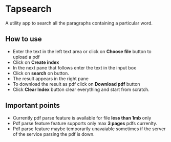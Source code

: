 # Tapsearch

A utility app to search all the paragraphs containing a particular word.

## How to use

* Enter the text in the left text area or click on **Choose file** button to upload a pdf
* Click on **Create index**
* In the next pane that follows enter the text in the input box
* Click on **search** on button.
* The result appears in the right pane
* To download the result as pdf click on **Download pdf** button
* Click **Clear Index** button clear everything and start from scratch.

## Important points

* Currently pdf parse feature is available for file **less than 1mb** only
* Pdf parse feature feature supports only max **3 pages** pdfs currenlty.
* Pdf parse feature maybe temporarily unavaiable sometimes if the server of the service parsing the pdf is down.
 
